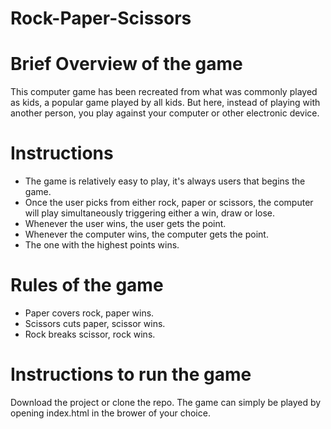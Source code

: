# Rock-Paper-Scissors

# Brief Overview of the game
This computer game has been recreated from what was commonly played as kids, a popular game played by all kids. But here, instead of playing with another person, you play against your computer or other electronic device.

# Instructions
- The game is relatively easy to play, it's always users that begins the game.
- Once the user picks from either rock, paper or scissors, the computer will play simultaneously triggering either a win, draw or lose.
- Whenever the user wins, the user gets the point.
- Whenever the computer wins, the computer gets the point.
- The one with the highest points wins.

# Rules of the game
- Paper covers rock, paper wins.
- Scissors cuts paper, scissor wins.
- Rock breaks scissor, rock wins.

# Instructions to run the game 
Download the project or clone the repo.
The game can simply be played by opening index.html in the brower of your choice.
